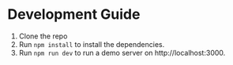 # Development Guide

1) Clone the repo
2) Run `npm install` to install the dependencies.
3) Run `npm run dev` to run a demo server on http://localhost:3000.